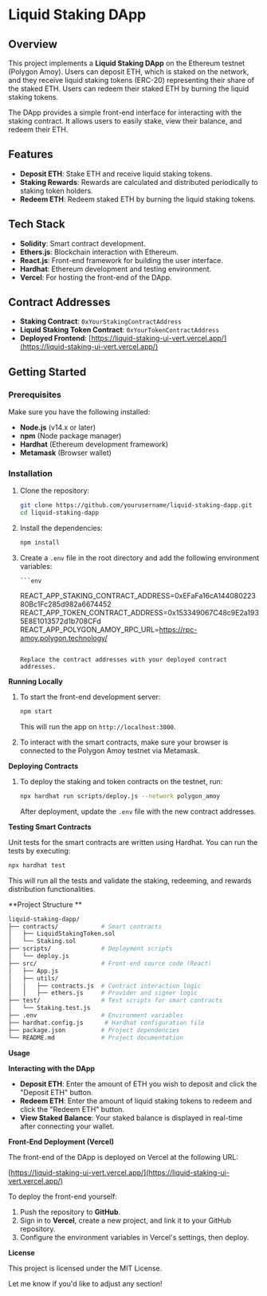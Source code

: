 # Liquid Staking DApp

## Overview

This project implements a **Liquid Staking DApp** on the Ethereum testnet (Polygon Amoy). Users can deposit ETH, which is staked on the network, and they receive liquid staking tokens (ERC-20) representing their share of the staked ETH. Users can redeem their staked ETH by burning the liquid staking tokens.

The DApp provides a simple front-end interface for interacting with the staking contract. It allows users to easily stake, view their balance, and redeem their ETH.

## Features

- **Deposit ETH**: Stake ETH and receive liquid staking tokens.
- **Staking Rewards**: Rewards are calculated and distributed periodically to staking token holders.
- **Redeem ETH**: Redeem staked ETH by burning the liquid staking tokens.

## Tech Stack

- **Solidity**: Smart contract development.
- **Ethers.js**: Blockchain interaction with Ethereum.
- **React.js**: Front-end framework for building the user interface.
- **Hardhat**: Ethereum development and testing environment.
- **Vercel**: For hosting the front-end of the DApp.

## Contract Addresses

- **Staking Contract**: `0xYourStakingContractAddress`
- **Liquid Staking Token Contract**: `0xYourTokenContractAddress`
- **Deployed Frontend**: [https://liquid-staking-ui-vert.vercel.app/](https://liquid-staking-ui-vert.vercel.app/)

## Getting Started

### Prerequisites

Make sure you have the following installed:

- **Node.js** (v14.x or later)
- **npm** (Node package manager)
- **Hardhat** (Ethereum development framework)
- **Metamask** (Browser wallet)

### Installation

1. Clone the repository:

   ```bash
   git clone https://github.com/yourusername/liquid-staking-dapp.git
   cd liquid-staking-dapp


2. Install the dependencies:

   ```bash
   npm install
   ```

3. Create a `.env` file in the root directory and add the following environment variables:

       ```env
    REACT_APP_STAKING_CONTRACT_ADDRESS=0xEFaFa16cA14408022380Bc1Fc285d982a6674452
    REACT_APP_TOKEN_CONTRACT_ADDRESS=0x153349067C48c9E2a1935E8E1013572d1b708CFd
    REACT_APP_POLYGON_AMOY_RPC_URL=https://rpc-amoy.polygon.technology/
   ```

   Replace the contract addresses with your deployed contract addresses.

**Running Locally**

1. To start the front-end development server:

   ```bash
   npm start
   ```

   This will run the app on `http://localhost:3000`.

2. To interact with the smart contracts, make sure your browser is connected to the Polygon Amoy testnet via Metamask.

**Deploying Contracts**

1. To deploy the staking and token contracts on the testnet, run:

   ```bash
   npx hardhat run scripts/deploy.js --network polygon_amoy
   ```

   After deployment, update the `.env` file with the new contract addresses.

**Testing Smart Contracts**

Unit tests for the smart contracts are written using Hardhat. You can run the tests by executing:

```bash
npx hardhat test
```

This will run all the tests and validate the staking, redeeming, and rewards distribution functionalities.

**Project Structure
**
```bash
liquid-staking-dapp/
├── contracts/            # Smart contracts
│   ├── LiquidStakingToken.sol
│   └── Staking.sol
├── scripts/              # Deployment scripts
│   └── deploy.js
├── src/                  # Front-end source code (React)
│   ├── App.js
│   ├── utils/
│   │   ├── contracts.js  # Contract interaction logic
│   │   ├── ethers.js     # Provider and signer logic
├── test/                 # Test scripts for smart contracts
│   └── Staking.test.js
├── .env                  # Environment variables
├── hardhat.config.js      # Hardhat configuration file
├── package.json          # Project dependencies
└── README.md             # Project documentation
```

**Usage**

**Interacting with the DApp**

- **Deposit ETH**: Enter the amount of ETH you wish to deposit and click the "Deposit ETH" button.
- **Redeem ETH**: Enter the amount of liquid staking tokens to redeem and click the "Redeem ETH" button.
- **View Staked Balance**: Your staked balance is displayed in real-time after connecting your wallet.

**Front-End Deployment (Vercel)**

The front-end of the DApp is deployed on Vercel at the following URL:

[https://liquid-staking-ui-vert.vercel.app/](https://liquid-staking-ui-vert.vercel.app/)

To deploy the front-end yourself:

1. Push the repository to **GitHub**.
2. Sign in to **Vercel**, create a new project, and link it to your GitHub repository.
3. Configure the environment variables in Vercel's settings, then deploy.

**License**

This project is licensed under the MIT License.

Let me know if you'd like to adjust any section!
